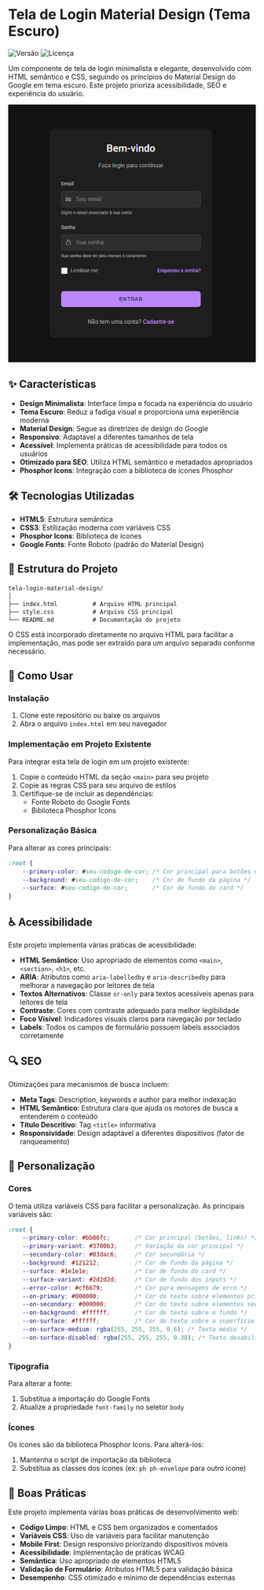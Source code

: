 # Tela de Login Material Design (Tema Escuro)

![Versão](https://img.shields.io/badge/versão-1.0.0-blue.svg)
![Licença](https://img.shields.io/badge/licença-MIT-green.svg)

Um componente de tela de login minimalista e elegante, desenvolvido com HTML semântico e CSS, seguindo os princípios do Material Design do Google em tema escuro. Este projeto prioriza acessibilidade, SEO e experiência do usuário.

![Preview da Tela de Login](./assets/preview.png)

## ✨ Características

- **Design Minimalista**: Interface limpa e focada na experiência do usuário
- **Tema Escuro**: Reduz a fadiga visual e proporciona uma experiência moderna
- **Material Design**: Segue as diretrizes de design do Google
- **Responsivo**: Adaptável a diferentes tamanhos de tela
- **Acessível**: Implementa práticas de acessibilidade para todos os usuários
- **Otimizado para SEO**: Utiliza HTML semântico e metadados apropriados
- **Phosphor Icons**: Integração com a biblioteca de ícones Phosphor

## 🛠️ Tecnologias Utilizadas

- **HTML5**: Estrutura semântica
- **CSS3**: Estilização moderna com variáveis CSS
- **Phosphor Icons**: Biblioteca de ícones
- **Google Fonts**: Fonte Roboto (padrão do Material Design)

## 📁 Estrutura do Projeto

```
tela-login-material-design/
│
├── index.html          # Arquivo HTML principal
├── style.css           # Arquivo CSS principal
└── README.md           # Documentação do projeto
```

O CSS está incorporado diretamente no arquivo HTML para facilitar a implementação, mas pode ser extraído para um arquivo separado conforme necessário.

## 🚀 Como Usar

### Instalação

1. Clone este repositório ou baixe os arquivos
2. Abra o arquivo `index.html` em seu navegador

### Implementação em Projeto Existente

Para integrar esta tela de login em um projeto existente:

1. Copie o conteúdo HTML da seção `<main>` para seu projeto
2. Copie as regras CSS para seu arquivo de estilos
3. Certifique-se de incluir as dependências:
   - Fonte Roboto do Google Fonts
   - Biblioteca Phosphor Icons

### Personalização Básica

Para alterar as cores principais:

```css
:root {
    --primary-color: #seu-codigo-de-cor; /* Cor principal para botões e links */
    --background: #seu-codigo-de-cor;    /* Cor de fundo da página */
    --surface: #seu-codigo-de-cor;       /* Cor de fundo do card */
}
```

## ♿ Acessibilidade

Este projeto implementa várias práticas de acessibilidade:

- **HTML Semântico**: Uso apropriado de elementos como `<main>`, `<section>`, `<h1>`, etc.
- **ARIA**: Atributos como `aria-labelledby` e `aria-describedby` para melhorar a navegação por leitores de tela
- **Textos Alternativos**: Classe `sr-only` para textos acessíveis apenas para leitores de tela
- **Contraste**: Cores com contraste adequado para melhor legibilidade
- **Foco Visível**: Indicadores visuais claros para navegação por teclado
- **Labels**: Todos os campos de formulário possuem labels associados corretamente


## 🔍 SEO

Otimizações para mecanismos de busca incluem:

- **Meta Tags**: Description, keywords e author para melhor indexação
- **HTML Semântico**: Estrutura clara que ajuda os motores de busca a entenderem o conteúdo
- **Título Descritivo**: Tag `<title>` informativa
- **Responsividade**: Design adaptável a diferentes dispositivos (fator de ranqueamento)


## 🎨 Personalização

### Cores

O tema utiliza variáveis CSS para facilitar a personalização. As principais variáveis são:

```css
:root {
    --primary-color: #bb86fc;       /* Cor principal (botões, links) */
    --primary-variant: #3700b3;     /* Variação da cor principal */
    --secondary-color: #03dac6;     /* Cor secundária */
    --background: #121212;          /* Cor de fundo da página */
    --surface: #1e1e1e;             /* Cor de fundo do card */
    --surface-variant: #2d2d2d;     /* Cor de fundo dos inputs */
    --error-color: #cf6679;         /* Cor para mensagens de erro */
    --on-primary: #000000;          /* Cor do texto sobre elementos primários */
    --on-secondary: #000000;        /* Cor do texto sobre elementos secundários */
    --on-background: #ffffff;       /* Cor do texto sobre o fundo */
    --on-surface: #ffffff;          /* Cor do texto sobre a superfície */
    --on-surface-medium: rgba(255, 255, 255, 0.6); /* Texto médio */
    --on-surface-disabled: rgba(255, 255, 255, 0.38); /* Texto desabilitado */
}
```

### Tipografia

Para alterar a fonte:

1. Substitua a importação do Google Fonts
2. Atualize a propriedade `font-family` no seletor `body`


### Ícones

Os ícones são da biblioteca Phosphor Icons. Para alterá-los:

1. Mantenha o script de importação da biblioteca
2. Substitua as classes dos ícones (ex: `ph ph-envelope` para outro ícone)


## 📝 Boas Práticas

Este projeto implementa várias boas práticas de desenvolvimento web:

- **Código Limpo**: HTML e CSS bem organizados e comentados
- **Variáveis CSS**: Uso de variáveis para facilitar manutenção
- **Mobile First**: Design responsivo priorizando dispositivos móveis
- **Acessibilidade**: Implementação de práticas WCAG
- **Semântica**: Uso apropriado de elementos HTML5
- **Validação de Formulário**: Atributos HTML5 para validação básica
- **Desempenho**: CSS otimizado e mínimo de dependências externas
